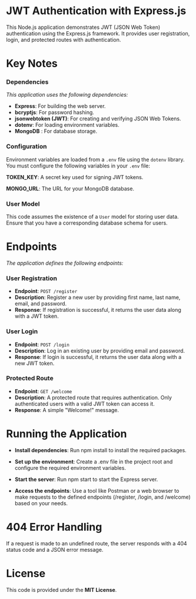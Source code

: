 # **JWT Authentication with Express.js**

This Node.js application demonstrates JWT (JSON Web Token) authentication using the Express.js framework. It provides user registration, login, and protected routes with authentication.

# **Key Notes**

### Dependencies
_This application uses the following dependencies:_

* **Express**: For building the web server.
* **bcryptjs**: For password hashing.
* **jsonwebtoken (JWT)**: For creating and verifying JSON Web Tokens.
* **dotenv**: For loading environment variables.
* **MongoDB** : For database storage.

### Configuration

Environment variables are loaded from a `.env` file using the `dotenv` library. You must configure the following variables in your `.env` file:

**TOKEN_KEY**: A secret key used for signing JWT tokens.

**MONGO_URL**: The URL for your MongoDB database.

### User Model

This code assumes the existence of a `User` model for storing user data. Ensure that you have a corresponding database schema for users.

# **Endpoints**
_The application defines the following endpoints:_

### User Registration
* **Endpoint**: `POST /register`
* **Description**: Register a new user by providing first name, last name, email, and password.
* **Response**: If registration is successful, it returns the user data along with a JWT token.

### User Login
* **Endpoint**: `POST /login`
* **Description**: Log in an existing user by providing email and password.
* **Response**: If login is successful, it returns the user data along with a new JWT token.

### Protected Route
* **Endpoint**: `GET /welcome`
* **Description**: A protected route that requires authentication. Only authenticated users with a valid JWT token can access it.
* **Response**: A simple "Welcome!" message.

# **Running the Application**

* **Install dependencies**: Run npm install to install the required packages.

* **Set up the environment**: Create a .env file in the project root and configure the required environment variables.

* **Start the server**: Run npm start to start the Express server.

* **Access the endpoints**: Use a tool like Postman or a web browser to make requests to the defined endpoints (/register, /login, and /welcome) based on your needs.

# **404 Error Handling**
If a request is made to an undefined route, the server responds with a 404 status code and a JSON error message.

# **License**
This code is provided under the **MIT License**.
